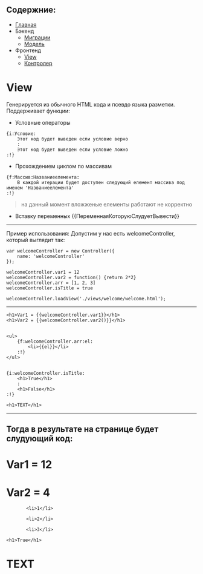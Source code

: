 ## Содержние:
- [Главная]()
- Бэкенд
    - [Миграции](server/migrations)
    - [Модель](server/models)
- Фронтенд
    - [View](client/views)
    - [Контролер](client/js/controllers)

# View
Генерируется из обычного HTML кода и псевдо языка разметки.
Поддерживает функции:
- Условные операторы
```
{i:Условие:
    Этот код будет выведен если условие верно
    :
    Этот код будет выведен если условие ложно
:!}
```
- Прохождением циклом по массивам
```
{f:Массив:Названиеелемента:
    В каждой итерации будет доступен следующий елемент массива под именем 'Названиеелемента'
:!}
```
> на данный момент вложженые елементы работают не корректно
- Вставку переменных
{{ПеременнаяКоторуюСлудуетВывести}}

----

Пример использования:
Допустим у нас есть welcomeController, который выглядит так:
```
var welcomeController = new Controller({
    name: 'welcomeController'
});

welcomeController.var1 = 12
welcomeController.var2 = function() {return 2*2}
welcomeController.arr = [1, 2, 3]
welcomeController.isTitle = true

welcomeController.loadView('./views/welcome/welcome.html');
```

----

```
<h1>Var1 = {{welcomeController.var1}}</h1>
<h1>Var2 = {{welcomeController.var2()}}</h1>


<ul>
    {f:welcomeController.arr:el:
        <li>{{el}}</li>
    :!}
</ul>


{i:welcomeController.isTitle:
    <h1>True</h1>
    :
    <h1>False</h1>
:!}

<h1>TEXT</h1>
```

----
Тогда в результате на странице будет слудующий код:
----

<div id="welcomeController"><h1>Var1 = 12</h1>
<h1>Var2 = 4</h1>


<ul>
    
        <li>1</li>
    
        <li>2</li>
    
        <li>3</li>
    
</ul>



    <h1>True</h1>
    

<h1>TEXT</h1></div>